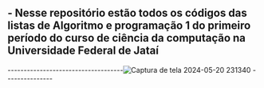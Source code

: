 ## - Nesse repositório estão todos os códigos das listas de Algoritmo e programação 1 do primeiro período do curso de ciência da computação na Universidade Federal de Jataí

  ------------------------------------![Captura de tela 2024-05-20 231340](https://github.com/LucasFreitas1307/AP1-projects-/assets/167094976/8347d172-1744-4d4a-a790-1d0c33204dd1) ---------------

